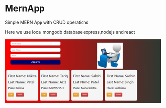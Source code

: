 # MernApp
Simple MERN App with CRUD operations

Here we use local mongodb database,express,nodejs and react

![](https://github.com/tariqaziz123/MernApp/blob/main/client/src/Snapshot.png)
